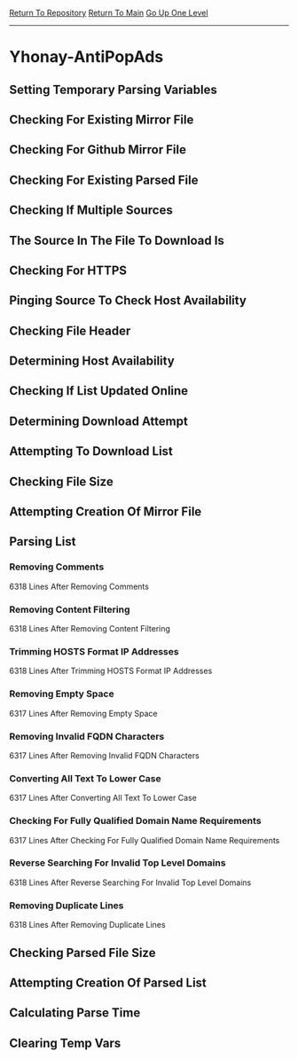 [Return To Repository](https://github.com/deathbybandaid/piholeparser/)
[Return To Main](https://github.com/deathbybandaid/piholeparser/blob/master/RecentRunLogs/Mainlog.md)
[Go Up One Level](https://github.com/deathbybandaid/piholeparser/blob/master/RecentRunLogs/TopLevelScripts/30-Processing-External-Blacklists.md)
____________________________________
# Yhonay-AntiPopAds
## Setting Temporary Parsing Variables
## Checking For Existing Mirror File
## Checking For Github Mirror File
## Checking For Existing Parsed File
## Checking If Multiple Sources
## The Source In The File To Download Is
## Checking For HTTPS
## Pinging Source To Check Host Availability
## Checking File Header
## Determining Host Availability
## Checking If List Updated Online
## Determining Download Attempt
## Attempting To Download List
## Checking File Size
## Attempting Creation Of Mirror File
## Parsing List
### Removing Comments
6318 Lines After Removing Comments
### Removing Content Filtering
6318 Lines After Removing Content Filtering
### Trimming HOSTS Format IP Addresses
6318 Lines After Trimming HOSTS Format IP Addresses
### Removing Empty Space
6317 Lines After Removing Empty Space
### Removing Invalid FQDN Characters
6317 Lines After Removing Invalid FQDN Characters
### Converting All Text To Lower Case
6317 Lines After Converting All Text To Lower Case
### Checking For Fully Qualified Domain Name Requirements
6317 Lines After Checking For Fully Qualified Domain Name Requirements
### Reverse Searching For Invalid Top Level Domains
6318 Lines After Reverse Searching For Invalid Top Level Domains
### Removing Duplicate Lines
6318 Lines After Removing Duplicate Lines
## Checking Parsed File Size
## Attempting Creation Of Parsed List
## Calculating Parse Time
## Clearing Temp Vars
